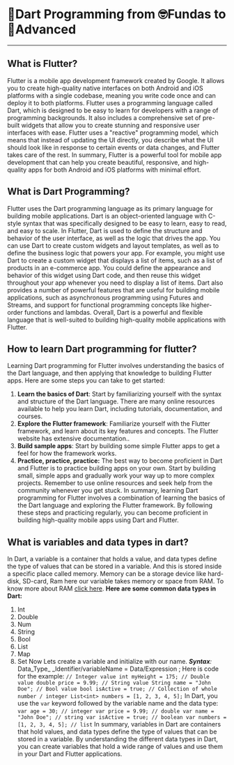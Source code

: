 
# 🎯Dart Programming from 🤓Fundas to 🚀Advanced
---

## What is Flutter?
Flutter is a mobile app development framework created by Google. It allows you to create high-quality native interfaces on both Android and iOS platforms with a single codebase, meaning you write code once and can deploy it to both platforms.
Flutter uses a programming language called Dart, which is designed to be easy to learn for developers with a range of programming backgrounds. It also includes a comprehensive set of pre-built widgets that allow you to create stunning and responsive user interfaces with ease.
Flutter uses a "reactive" programming model, which means that instead of updating the UI directly, you describe what the UI should look like in response to certain events or data changes, and Flutter takes care of the rest.
In summary, Flutter is a powerful tool for mobile app development that can help you create beautiful, responsive, and high-quality apps for both Android and iOS platforms with minimal effort.

## What is Dart Programming?
Flutter uses the Dart programming language as its primary language for building mobile applications. Dart is an object-oriented language with C-style syntax that was specifically designed to be easy to learn, easy to read, and easy to scale.
In Flutter, Dart is used to define the structure and behavior of the user interface, as well as the logic that drives the app. You can use Dart to create custom widgets and layout templates, as well as to define the business logic that powers your app.
For example, you might use Dart to create a custom widget that displays a list of items, such as a list of products in an e-commerce app. You could define the appearance and behavior of this widget using Dart code, and then reuse this widget throughout your app whenever you need to display a list of items.
Dart also provides a number of powerful features that are useful for building mobile applications, such as asynchronous programming using Futures and Streams, and support for functional programming concepts like higher-order functions and lambdas.
Overall, Dart is a powerful and flexible language that is well-suited to building high-quality mobile applications with Flutter. 

## How to learn Dart programming for flutter?
Learning Dart programming for Flutter involves understanding the basics of the Dart language, and then applying that knowledge to building Flutter apps. Here are some steps you can take to get started:
1. **Learn the basics of Dart**: Start by familiarizing yourself with the syntax and structure of the Dart language. There are many online resources available to help you learn Dart, including tutorials, documentation, and courses.
2. **Explore the Flutter framework**: Familiarize yourself with the Flutter framework, and learn about its key features and concepts. The Flutter website has extensive documentation..
3. **Build sample apps**: Start by building some simple Flutter apps to get a feel for how the framework works.
4. **Practice, practice, practice:** The best way to become proficient in Dart and Flutter is to practice building apps on your own. Start by building small, simple apps and gradually work your way up to more complex projects. Remember to use online resources and seek help from the community whenever you get stuck.
In summary, learning Dart programming for Flutter involves a combination of learning the basics of the Dart language and exploring the Flutter framework. By following these steps and practicing regularly, you can become proficient in building high-quality mobile apps using Dart and Flutter.

## What is variables and data types in dart?
In Dart, a variable is a container that holds a value, and data types define the type of values that can be stored in a variable. And this is stored inside a specific place called memory. Memory can be a storage device like hard-disk, SD-card, Ram here our variable takes memory or space from RAM. To know more about RAM [click here](https://medium.com/analytics-vidhya/understanding-computer-memory-system-7e4c9f1017ef).
**Here are some common data types in Dart:**
1. Int
2. Double
3. Num
4. String
5. Bool
6. List
7. Map
8. Set
Now Lets create a variable and initialize with our name.
***Syntax***_:_
Data_Type_ _Identifier/variableName = Data/Expression ;
Here is code for the example:
`// Integer value
int myHeight = 175;
// Double value
double price = 9.99;
// String value
String name = "John Doe";
// Bool value
bool isActive = true;
// Collection of whole number / integer
List<int> numbers = [1, 2, 3, 4, 5];`
In Dart, you use the `var` keyword followed by the variable name and the data type:
`var age = 30; // integer
var price = 9.99; // double
var name = "John Doe"; // string
var isActive = true; // boolean
var numbers = [1, 2, 3, 4, 5]; // list`
In summary, variables in Dart are containers that hold values, and data types define the type of values that can be stored in a variable. By understanding the different data types in Dart, you can create variables that hold a wide range of values and use them in your Dart and Flutter applications.
